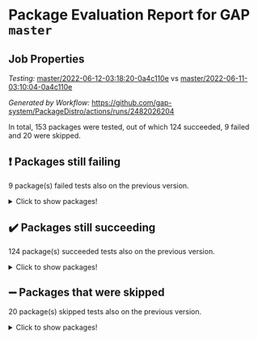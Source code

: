 # Package Evaluation Report for GAP `master`

## Job Properties

*Testing:* [master/2022-06-12-03:18:20-0a4c110e](https://github.com/gap-system/PackageDistro/blob/data/reports/master/2022-06-12-03:18:20-0a4c110e) vs [master/2022-06-11-03:10:04-0a4c110e](https://github.com/gap-system/PackageDistro/blob/data/reports/master/2022-06-11-03:10:04-0a4c110e)

*Generated by Workflow:* https://github.com/gap-system/PackageDistro/actions/runs/2482026204

In total, 153 packages were tested, out of which 124 succeeded, 9 failed and 20 were skipped.

## :exclamation: Packages still failing

9 package(s) failed tests also on the previous version.
<details><summary>Click to show packages!</summary>

- fining 1.4.1 [(failure)](https://github.com/gap-system/PackageDistro/runs/6847190854?check_suite_focus=true)
- francy 1.2.4 [(failure)](https://github.com/gap-system/PackageDistro/runs/6847191186?check_suite_focus=true)
- hap 1.39 [(failure)](https://github.com/gap-system/PackageDistro/runs/6847191528?check_suite_focus=true)
- normalizinterface 1.3.2 [(failure)](https://github.com/gap-system/PackageDistro/runs/6847192483?check_suite_focus=true)
- packagemanager 1.2 [(failure)](https://github.com/gap-system/PackageDistro/runs/6847192601?check_suite_focus=true)
- rcwa 4.6.4 [(failure)](https://github.com/gap-system/PackageDistro/runs/6847192975?check_suite_focus=true)
- recog 1.3.2 [(failure)](https://github.com/gap-system/PackageDistro/runs/6847193021?check_suite_focus=true)
- semigroups 4.0.0 [(failure)](https://github.com/gap-system/PackageDistro/runs/6847193128?check_suite_focus=true)
- ugaly 4.0.2 [(failure)](https://github.com/gap-system/PackageDistro/runs/6847193590?check_suite_focus=true)
</details>

## :heavy_check_mark: Packages still succeeding

124 package(s) succeeded tests also on the previous version.
<details><summary>Click to show packages!</summary>

- ace 5.4 [(success)](https://github.com/gap-system/PackageDistro/runs/6847189863?check_suite_focus=true)
- aclib 1.3.2 [(success)](https://github.com/gap-system/PackageDistro/runs/6847189891?check_suite_focus=true)
- agt 0.2 [(success)](https://github.com/gap-system/PackageDistro/runs/6847189921?check_suite_focus=true)
- alnuth 3.2.1 [(success)](https://github.com/gap-system/PackageDistro/runs/6847189950?check_suite_focus=true)
- anupq 3.2.6 [(success)](https://github.com/gap-system/PackageDistro/runs/6847189970?check_suite_focus=true)
- atlasrep 2.1.2 [(success)](https://github.com/gap-system/PackageDistro/runs/6847189999?check_suite_focus=true)
- autodoc 2022.03.10 [(success)](https://github.com/gap-system/PackageDistro/runs/6847190026?check_suite_focus=true)
- automata 1.15 [(success)](https://github.com/gap-system/PackageDistro/runs/6847190048?check_suite_focus=true)
- automgrp 1.3.2 [(success)](https://github.com/gap-system/PackageDistro/runs/6847190073?check_suite_focus=true)
- autpgrp 1.10.2 [(success)](https://github.com/gap-system/PackageDistro/runs/6847190105?check_suite_focus=true)
- cap 2022.05-09 [(success)](https://github.com/gap-system/PackageDistro/runs/6847190138?check_suite_focus=true)
- caratinterface 2.3.3 [(success)](https://github.com/gap-system/PackageDistro/runs/6847190177?check_suite_focus=true)
- cddinterface 2020.06.24 [(success)](https://github.com/gap-system/PackageDistro/runs/6847190208?check_suite_focus=true)
- circle 1.6.5 [(success)](https://github.com/gap-system/PackageDistro/runs/6847190249?check_suite_focus=true)
- classicpres 1.22 [(success)](https://github.com/gap-system/PackageDistro/runs/6847190284?check_suite_focus=true)
- cohomolo 1.6.10 [(success)](https://github.com/gap-system/PackageDistro/runs/6847190332?check_suite_focus=true)
- congruence 1.2.4 [(success)](https://github.com/gap-system/PackageDistro/runs/6847190356?check_suite_focus=true)
- corelg 1.56 [(success)](https://github.com/gap-system/PackageDistro/runs/6847190388?check_suite_focus=true)
- crime 1.6 [(success)](https://github.com/gap-system/PackageDistro/runs/6847190408?check_suite_focus=true)
- crisp 1.4.5 [(success)](https://github.com/gap-system/PackageDistro/runs/6847190425?check_suite_focus=true)
- crypting 0.10 [(success)](https://github.com/gap-system/PackageDistro/runs/6847190446?check_suite_focus=true)
- cryst 4.1.24 [(success)](https://github.com/gap-system/PackageDistro/runs/6847190460?check_suite_focus=true)
- crystcat 1.1.9 [(success)](https://github.com/gap-system/PackageDistro/runs/6847190475?check_suite_focus=true)
- ctbllib 1.3.4 [(success)](https://github.com/gap-system/PackageDistro/runs/6847190492?check_suite_focus=true)
- cubefree 1.19 [(success)](https://github.com/gap-system/PackageDistro/runs/6847190509?check_suite_focus=true)
- curlinterface 2.2.2 [(success)](https://github.com/gap-system/PackageDistro/runs/6847190536?check_suite_focus=true)
- cvec 2.7.5 [(success)](https://github.com/gap-system/PackageDistro/runs/6847190557?check_suite_focus=true)
- datastructures 0.2.7 [(success)](https://github.com/gap-system/PackageDistro/runs/6847190580?check_suite_focus=true)
- deepthought 1.0.5 [(success)](https://github.com/gap-system/PackageDistro/runs/6847190601?check_suite_focus=true)
- design 1.7 [(success)](https://github.com/gap-system/PackageDistro/runs/6847190620?check_suite_focus=true)
- difsets 2.3.1 [(success)](https://github.com/gap-system/PackageDistro/runs/6847190647?check_suite_focus=true)
- digraphs 1.5.3 [(success)](https://github.com/gap-system/PackageDistro/runs/6847190672?check_suite_focus=true)
- edim 1.3.5 [(success)](https://github.com/gap-system/PackageDistro/runs/6847190688?check_suite_focus=true)
- example 4.3.1 [(success)](https://github.com/gap-system/PackageDistro/runs/6847190702?check_suite_focus=true)
- factint 1.6.3 [(success)](https://github.com/gap-system/PackageDistro/runs/6847190717?check_suite_focus=true)
- ferret 1.0.7 [(success)](https://github.com/gap-system/PackageDistro/runs/6847190739?check_suite_focus=true)
- fga 1.4.0 [(success)](https://github.com/gap-system/PackageDistro/runs/6847190796?check_suite_focus=true)
- float 1.0.3 [(success)](https://github.com/gap-system/PackageDistro/runs/6847190917?check_suite_focus=true)
- format 1.4.3 [(success)](https://github.com/gap-system/PackageDistro/runs/6847190976?check_suite_focus=true)
- forms 1.2.7 [(success)](https://github.com/gap-system/PackageDistro/runs/6847191034?check_suite_focus=true)
- fplsa 1.2.5 [(success)](https://github.com/gap-system/PackageDistro/runs/6847191091?check_suite_focus=true)
- fr 2.4.8 [(success)](https://github.com/gap-system/PackageDistro/runs/6847191131?check_suite_focus=true)
- fwtree 1.3 [(success)](https://github.com/gap-system/PackageDistro/runs/6847191215?check_suite_focus=true)
- gbnp 1.0.5 [(success)](https://github.com/gap-system/PackageDistro/runs/6847191245?check_suite_focus=true)
- generalizedmorphismsforcap 2022.05-01 [(success)](https://github.com/gap-system/PackageDistro/runs/6847191290?check_suite_focus=true)
- genss 1.6.6 [(success)](https://github.com/gap-system/PackageDistro/runs/6847191319?check_suite_focus=true)
- gradedringforhomalg 2022.03-01 [(success)](https://github.com/gap-system/PackageDistro/runs/6847191343?check_suite_focus=true)
- grape 4.8.5 [(success)](https://github.com/gap-system/PackageDistro/runs/6847191367?check_suite_focus=true)
- groupoids 1.69 [(success)](https://github.com/gap-system/PackageDistro/runs/6847191398?check_suite_focus=true)
- grpconst 2.6.2 [(success)](https://github.com/gap-system/PackageDistro/runs/6847191436?check_suite_focus=true)
- guarana 0.96.3 [(success)](https://github.com/gap-system/PackageDistro/runs/6847191463?check_suite_focus=true)
- guava 3.16 [(success)](https://github.com/gap-system/PackageDistro/runs/6847191493?check_suite_focus=true)
- hapcryst 0.1.14 [(success)](https://github.com/gap-system/PackageDistro/runs/6847191560?check_suite_focus=true)
- hecke 1.5.3 [(success)](https://github.com/gap-system/PackageDistro/runs/6847191587?check_suite_focus=true)
- help 3.5 [(success)](https://github.com/gap-system/PackageDistro/runs/6847191621?check_suite_focus=true)
- idrel 2.44 [(success)](https://github.com/gap-system/PackageDistro/runs/6847191650?check_suite_focus=true)
- images 1.3.1 [(success)](https://github.com/gap-system/PackageDistro/runs/6847191675?check_suite_focus=true)
- intpic 0.3.0 [(success)](https://github.com/gap-system/PackageDistro/runs/6847191705?check_suite_focus=true)
- io 4.7.2 [(success)](https://github.com/gap-system/PackageDistro/runs/6847191729?check_suite_focus=true)
- irredsol 1.4.3 [(success)](https://github.com/gap-system/PackageDistro/runs/6847191760?check_suite_focus=true)
- json 2.1.0 [(success)](https://github.com/gap-system/PackageDistro/runs/6847191782?check_suite_focus=true)
- jupyterkernel 1.4.1 [(success)](https://github.com/gap-system/PackageDistro/runs/6847191812?check_suite_focus=true)
- jupyterviz 1.5.1 [(success)](https://github.com/gap-system/PackageDistro/runs/6847191846?check_suite_focus=true)
- kan 1.34 [(success)](https://github.com/gap-system/PackageDistro/runs/6847191894?check_suite_focus=true)
- kbmag 1.5.9 [(success)](https://github.com/gap-system/PackageDistro/runs/6847191924?check_suite_focus=true)
- laguna 3.9.5 [(success)](https://github.com/gap-system/PackageDistro/runs/6847191958?check_suite_focus=true)
- liealgdb 2.2.1 [(success)](https://github.com/gap-system/PackageDistro/runs/6847191983?check_suite_focus=true)
- liepring 2.6 [(success)](https://github.com/gap-system/PackageDistro/runs/6847192009?check_suite_focus=true)
- liering 2.4.2 [(success)](https://github.com/gap-system/PackageDistro/runs/6847192031?check_suite_focus=true)
- linearalgebraforcap 2022.05-04 [(success)](https://github.com/gap-system/PackageDistro/runs/6847192062?check_suite_focus=true)
- loops 3.4.1 [(success)](https://github.com/gap-system/PackageDistro/runs/6847192097?check_suite_focus=true)
- lpres 1.0.3 [(success)](https://github.com/gap-system/PackageDistro/runs/6847192134?check_suite_focus=true)
- majoranaalgebras 1.4 [(success)](https://github.com/gap-system/PackageDistro/runs/6847192165?check_suite_focus=true)
- mapclass 1.4.5 [(success)](https://github.com/gap-system/PackageDistro/runs/6847192196?check_suite_focus=true)
- matgrp 0.64 [(success)](https://github.com/gap-system/PackageDistro/runs/6847192237?check_suite_focus=true)
- modisom 2.5.2 [(success)](https://github.com/gap-system/PackageDistro/runs/6847192276?check_suite_focus=true)
- modulepresentationsforcap 2022.05-03 [(success)](https://github.com/gap-system/PackageDistro/runs/6847192303?check_suite_focus=true)
- monoidalcategories 2022.05-06 [(success)](https://github.com/gap-system/PackageDistro/runs/6847192334?check_suite_focus=true)
- nconvex 2020.11-04 [(success)](https://github.com/gap-system/PackageDistro/runs/6847192365?check_suite_focus=true)
- nilmat 1.4.1 [(success)](https://github.com/gap-system/PackageDistro/runs/6847192411?check_suite_focus=true)
- nock 1.5 [(success)](https://github.com/gap-system/PackageDistro/runs/6847192445?check_suite_focus=true)
- nq 2.5.8 [(success)](https://github.com/gap-system/PackageDistro/runs/6847192509?check_suite_focus=true)
- numericalsgps 1.3.0 [(success)](https://github.com/gap-system/PackageDistro/runs/6847192533?check_suite_focus=true)
- openmath 11.5.1 [(success)](https://github.com/gap-system/PackageDistro/runs/6847192562?check_suite_focus=true)
- orb 4.8.4 [(success)](https://github.com/gap-system/PackageDistro/runs/6847192581?check_suite_focus=true)
- patternclass 2.4.2 [(success)](https://github.com/gap-system/PackageDistro/runs/6847192626?check_suite_focus=true)
- permut 2.0.4 [(success)](https://github.com/gap-system/PackageDistro/runs/6847192646?check_suite_focus=true)
- polenta 1.3.10 [(success)](https://github.com/gap-system/PackageDistro/runs/6847192676?check_suite_focus=true)
- polymaking 0.8.6 [(success)](https://github.com/gap-system/PackageDistro/runs/6847192718?check_suite_focus=true)
- primgrp 3.4.2 [(success)](https://github.com/gap-system/PackageDistro/runs/6847192766?check_suite_focus=true)
- profiling 2.5.0 [(success)](https://github.com/gap-system/PackageDistro/runs/6847192809?check_suite_focus=true)
- qpa 1.33 [(success)](https://github.com/gap-system/PackageDistro/runs/6847192842?check_suite_focus=true)
- quagroup 1.8.3 [(success)](https://github.com/gap-system/PackageDistro/runs/6847192894?check_suite_focus=true)
- radiroot 2.9 [(success)](https://github.com/gap-system/PackageDistro/runs/6847192940?check_suite_focus=true)
- rds 1.8 [(success)](https://github.com/gap-system/PackageDistro/runs/6847193002?check_suite_focus=true)
- repndecomp 1.2.1 [(success)](https://github.com/gap-system/PackageDistro/runs/6847193043?check_suite_focus=true)
- repsn 3.1.0 [(success)](https://github.com/gap-system/PackageDistro/runs/6847193064?check_suite_focus=true)
- resclasses 4.7.2 [(success)](https://github.com/gap-system/PackageDistro/runs/6847193092?check_suite_focus=true)
- scscp 2.3.1 [(success)](https://github.com/gap-system/PackageDistro/runs/6847193108?check_suite_focus=true)
- sglppow 2.2 [(success)](https://github.com/gap-system/PackageDistro/runs/6847193154?check_suite_focus=true)
- sgpviz 0.999.5 [(success)](https://github.com/gap-system/PackageDistro/runs/6847193170?check_suite_focus=true)
- simpcomp 2.1.14 [(success)](https://github.com/gap-system/PackageDistro/runs/6847193187?check_suite_focus=true)
- singular 2020.12.18 [(success)](https://github.com/gap-system/PackageDistro/runs/6847193202?check_suite_focus=true)
- sla 1.5.3 [(success)](https://github.com/gap-system/PackageDistro/runs/6847193226?check_suite_focus=true)
- smallgrp 1.5 [(success)](https://github.com/gap-system/PackageDistro/runs/6847193242?check_suite_focus=true)
- smallsemi 0.6.13 [(success)](https://github.com/gap-system/PackageDistro/runs/6847193262?check_suite_focus=true)
- sonata 2.9.4 [(success)](https://github.com/gap-system/PackageDistro/runs/6847193279?check_suite_focus=true)
- sophus 1.25 [(success)](https://github.com/gap-system/PackageDistro/runs/6847193315?check_suite_focus=true)
- spinsym 1.5.2 [(success)](https://github.com/gap-system/PackageDistro/runs/6847193353?check_suite_focus=true)
- symbcompcc 1.3.2 [(success)](https://github.com/gap-system/PackageDistro/runs/6847193391?check_suite_focus=true)
- thelma 1.3 [(success)](https://github.com/gap-system/PackageDistro/runs/6847193434?check_suite_focus=true)
- tomlib 1.2.9 [(success)](https://github.com/gap-system/PackageDistro/runs/6847193468?check_suite_focus=true)
- toric 1.9.5 [(success)](https://github.com/gap-system/PackageDistro/runs/6847193514?check_suite_focus=true)
- transgrp 3.6.2 [(success)](https://github.com/gap-system/PackageDistro/runs/6847193556?check_suite_focus=true)
- unipot 1.5 [(success)](https://github.com/gap-system/PackageDistro/runs/6847193621?check_suite_focus=true)
- unitlib 4.1.0 [(success)](https://github.com/gap-system/PackageDistro/runs/6847193639?check_suite_focus=true)
- utils 0.72 [(success)](https://github.com/gap-system/PackageDistro/runs/6847193667?check_suite_focus=true)
- uuid 0.7 [(success)](https://github.com/gap-system/PackageDistro/runs/6847193684?check_suite_focus=true)
- walrus 0.9991 [(success)](https://github.com/gap-system/PackageDistro/runs/6847193705?check_suite_focus=true)
- wedderga 4.10.2 [(success)](https://github.com/gap-system/PackageDistro/runs/6847193718?check_suite_focus=true)
- xmod 2.88 [(success)](https://github.com/gap-system/PackageDistro/runs/6847193734?check_suite_focus=true)
- xmodalg 1.22 [(success)](https://github.com/gap-system/PackageDistro/runs/6847193748?check_suite_focus=true)
- yangbaxter 0.10.0 [(success)](https://github.com/gap-system/PackageDistro/runs/6847193779?check_suite_focus=true)
- zeromqinterface 0.13 [(success)](https://github.com/gap-system/PackageDistro/runs/6847193832?check_suite_focus=true)
</details>

## :heavy_minus_sign: Packages that were skipped

20 package(s) skipped tests also on the previous version.
<details><summary>Click to show packages!</summary>

- 4ti2interface 2022.03-01 [(skipped)](https://github.com/gap-system/PackageDistro/runs/6847145080?check_suite_focus=true)
- browse 1.8.14 [(skipped)](https://github.com/gap-system/PackageDistro/runs/6847145080?check_suite_focus=true)
- examplesforhomalg 2022.03-01 [(skipped)](https://github.com/gap-system/PackageDistro/runs/6847145080?check_suite_focus=true)
- gapdoc 1.6.5 [(skipped)](https://github.com/gap-system/PackageDistro/runs/6847145080?check_suite_focus=true)
- gauss 2022.03-01 [(skipped)](https://github.com/gap-system/PackageDistro/runs/6847145080?check_suite_focus=true)
- gaussforhomalg 2022.03-01 [(skipped)](https://github.com/gap-system/PackageDistro/runs/6847145080?check_suite_focus=true)
- gradedmodules 2022.03-01 [(skipped)](https://github.com/gap-system/PackageDistro/runs/6847145080?check_suite_focus=true)
- homalg 2022.03-01 [(skipped)](https://github.com/gap-system/PackageDistro/runs/6847145080?check_suite_focus=true)
- homalgtocas 2022.03-01 [(skipped)](https://github.com/gap-system/PackageDistro/runs/6847145080?check_suite_focus=true)
- io_forhomalg 2022.03-01 [(skipped)](https://github.com/gap-system/PackageDistro/runs/6847145080?check_suite_focus=true)
- itc 1.5.1 [(skipped)](https://github.com/gap-system/PackageDistro/runs/6847145080?check_suite_focus=true)
- localizeringforhomalg 2022.03-01 [(skipped)](https://github.com/gap-system/PackageDistro/runs/6847145080?check_suite_focus=true)
- matricesforhomalg 2022.04-01 [(skipped)](https://github.com/gap-system/PackageDistro/runs/6847145080?check_suite_focus=true)
- modules 2022.03-01 [(skipped)](https://github.com/gap-system/PackageDistro/runs/6847145080?check_suite_focus=true)
- polycyclic 2.16 [(skipped)](https://github.com/gap-system/PackageDistro/runs/6847145080?check_suite_focus=true)
- ringsforhomalg 2022.04-01 [(skipped)](https://github.com/gap-system/PackageDistro/runs/6847145080?check_suite_focus=true)
- sco 2022.03-01 [(skipped)](https://github.com/gap-system/PackageDistro/runs/6847145080?check_suite_focus=true)
- toolsforhomalg 2022.05-01 [(skipped)](https://github.com/gap-system/PackageDistro/runs/6847145080?check_suite_focus=true)
- toricvarieties 2022.03.23 [(skipped)](https://github.com/gap-system/PackageDistro/runs/6847145080?check_suite_focus=true)
- xgap 4.31 [(skipped)](https://github.com/gap-system/PackageDistro/runs/6847145080?check_suite_focus=true)
</details>

